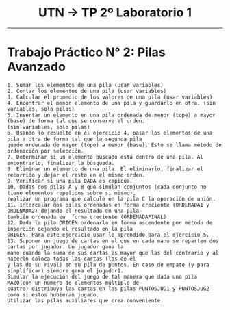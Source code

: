 <h1 align="center"> UTN -> TP 2º Laboratorio 1 </h1>
<hr>

# Trabajo Práctico N° 2: Pilas Avanzado <br>
    1. Sumar los elementos de una pila (usar variables)
    2. Contar los elementos de una pila (usar variables) 
    3. Calcular el promedio de los valores de una pila (usar variables) 
    4. Encontrar el menor elemento de una pila y guardarlo en otra. (sin variables, solo pilas) 
    5. Insertar un elemento en una pila ordenada de menor (tope) a mayor (base) de forma tal que se conserve el orden. 
    (sin variables, solo pilas) 
    6. Usando lo resuelto en el ejercicio 4, pasar los elementos de una pila a otra de forma tal que la segunda pila 
    quede ordenada de mayor (tope) a menor (base). Esto se llama método de ordenación por selección. 
    7. Determinar si un elemento buscado está dentro de una pila. Al encontrarlo, finalizar la búsqueda.
    8. Eliminar un elemento de una pila. El eliminarlo, finalizar el recorrido y dejar el resto en el mismo orden.
    9. Verificar si una pila DADA es capicúa. 
    10. Dadas dos pilas A y B que simulan conjuntos (cada conjunto no tiene elementos repetidos sobre sí mismo), 
    realizar un programa que calcule en la pila C la operación de unión. 
    11. Intercalar dos pilas ordenadas en forma creciente (ORDENADA1 y ORDENADA2) dejando el resultado en una pila
    también ordenada en  forma creciente (ORDENADAFINAL). 
    12. Dada la pila ORIGEN ordenarla en forma ascendente por método de inserción dejando el resultado en la pila 
    ORIGEN. Para este ejercicio usar lo aprendido para el ejercicio 5. 
    13. Suponer un juego de cartas en el que en cada mano se reparten dos cartas por jugador. Un jugador gana la
    mano cuando la suma de sus cartas es mayor que las del contrario y al hacerlo coloca todas las cartas (las de él
    y las de su rival) en su pila de puntos. En caso de empate (y para simplificar) siempre gana el jugador1. 
    Simular la ejecución del juego de tal manera que dada una pila MAZO(con un número de elementos múltiplo de 
    cuatro) distribuya las cartas en las pilas PUNTOSJUG1 y PUNTOSJUG2 como si estos hubieran jugado.
    Utilizar las pilas auxiliares que crea conveniente. 
